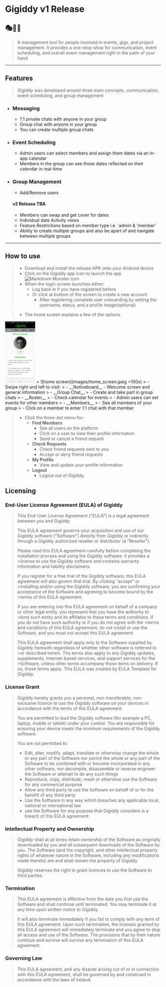 # Gigiddy v1 Release
## :performing_arts::dancer::construction_worker:
> A management tool for people involved in events, gigs, and project management. It provides a one-stop-shop for communication, event scheduling, and overall event management right in the palm of your hand
---

## Features
> Gigiddy was developed around three main concepts, communication, event scheduling, and group management
- ### Messaging
  - 1:1 private chats with anyone in your group
  - Group chat with anyone in your group
  - You can create multiple group chats
- ### Event Scheduling
  - Admin users can select members and assign them dates via an in-app calendar
  - Members in the group can see those dates reflected on their calendar in real-time
- ### Group Management
  - Add/Remove users
  #### v2 Release TBA
    - Members can swap and get cover for dates
    - Individual date Activity views
    - Feature Restrictions based on member type i.e. 'admin & 'member'
    - Ability to create multiple groups and also be apart of and navigate between multiple groups
---
## How to use
> - Download and install the release APK onto your Android device
> - Click on the Gigiddy app icon to launch the app     <img src="https://firebasestorage.googleapis.com/v0/b/gigiddy-9e0c8.appspot.com/o/gigiddy_round.png?alt=media&token=b3c011c3-b037-4238-9f8e-5dd38fe54c28" alt="Markdown Monster icon" width="40"/>
> - When the login screen launches either:
>    - Log back in if you have registered before
>    - Or click at bottom of the screen to create a new account
>       - After registering complete user onboarding by setting the username, status, and a profile image(optional)

> - The home screen explains a few of the options
<img src="images/home_screen.jpeg" height="200" />
> ![home screen](images/home_screen.jpeg =100x)
>    - Swipe right and left to visit:
>       - __Noticeboard__
             - Welcome screen and general information
>       - __Group Chat__
>            - Create and take part in group chats
>       - __Roster__
>            - Check calendar for events
>            - Admin users can set events for other members
>       - __Members__
>            - See all members of your group
>            - Click on a member to enter 1:1 chat with that member

>    - Click the three-dot menu for:
>       - __Find Members__
>            - See all users on the platform
>            - Click on a user to view their profile information
>            - Send or cancel a friend request
>       - __Check Requests__
>            - Check friend requests sent to you
>            - Accept or deny friend requests
>       - __My Profile__
>            - View and update your profile information
>       - __Logout__
>            - Logout out of Gigiddy








## Licensing

### End-User License Agreement (EULA) of Gigiddy
>This End-User License Agreement ("EULA") is a legal agreement between you and Gigiddy
>
>This EULA agreement governs your acquisition and use of our Gigiddy software ("Software") directly from Gigiddy or indirectly through a Gigiddy authorized reseller or distributor (a "Reseller").
>
>Please read this EULA agreement carefully before completing the installation process and using the Gigiddy software. It provides a >license to use the Gigiddy software and contains warranty information and liability disclaimers.
>
>If you register for a free trial of the Gigiddy software, this EULA agreement will also govern that trial. By clicking "accept" or >installing and/or using the Gigiddy software, you are confirming your acceptance of the Software and agreeing to become bound by the >terms of this EULA agreement.
>
>If you are entering into this EULA agreement on behalf of a company or other legal entity, you represent that you have the authority to >bind such entity and its affiliates to these terms and conditions. If you do not have such authority or if you do not agree with the >terms and conditions of this EULA agreement, do not install or use the Software, and you must not accept this EULA agreement.
>
>This EULA agreement shall apply only to the Software supplied by Gigiddy herewith regardless of whether other software is referred to >or described herein. The terms also apply to any Gigiddy updates, supplements, Internet-based services, and support services for the >Software, unless other terms accompany those items on delivery. If so, those terms apply. This EULA was created by EULA Template for Gigiddy.
>
### License Grant
> Gigiddy hereby grants you a personal, non-transferable, non-exclusive licence to use the Gigiddy software on your devices in accordance with the terms of this EULA agreement.
>
>You are permitted to load the Gigiddy software (for example a PC, laptop, mobile or tablet) under your control. You are responsible for ensuring your device meets the minimum requirements of the Gigiddy software.
>
>You are not permitted to:
>   -	Edit, alter, modify, adapt, translate or otherwise change the whole or any part of the Software nor permit the whole or any part of the Software to be combined with or become incorporated in any other software, nor decompile, disassemble or reverse engineer the Software or attempt to do any such things
>   -	Reproduce, copy, distribute, resell or otherwise use the Software for any commercial purpose
>   -	Allow any third party to use the Software on behalf of or for the benefit of any third party
>   -	Use the Software in any way which breaches any applicable local, national or international law
>   -	use the Software for any purpose that Gigiddy considers is a breach of this EULA agreement

### Intellectual Property and Ownership
>Gigiddy shall at all times retain ownership of the Software as originally downloaded by you and all subsequent downloads of the Software by you. The Software (and the copyright, and other intellectual property rights of whatever nature in the Software, including any modifications made thereto) are and shall remain the property of Gigiddy.
>
>Gigiddy reserves the right to grant licences to use the Software to third parties.

### Termination
>This EULA agreement is effective from the date you first use the Software and shall continue until terminated. You may terminate it at any time upon written notice to Gigiddy.
>
>It will also terminate immediately if you fail to comply with any term of this EULA agreement. Upon such termination, the licenses granted by this EULA agreement will immediately terminate and you agree to stop all access and use of the Software. The provisions that by their nature continue and survive will survive any termination of this EULA agreement.

### Governing Law
>This EULA agreement, and any dispute arising out of or in connection with this EULA agreement, shall be governed by and construed in accordance with the laws of Ireland.


